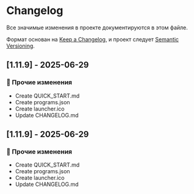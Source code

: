 # Changelog

Все значимые изменения в проекте документируются в этом файле.

Формат основан на [Keep a Changelog](https://keepachangelog.com/ru/1.0.0/),
и проект следует [Semantic Versioning](https://semver.org/lang/ru/).


## [﻿1.11.9] - 2025-06-29

### 📝 Прочие изменения
- Create QUICK_START.md
- Create programs.json
- Create launcher.ico
- Update CHANGELOG.md

## [﻿1.11.9] - 2025-06-29

### 📝 Прочие изменения
- Create QUICK_START.md
- Create programs.json
- Create launcher.ico
- Update CHANGELOG.md

